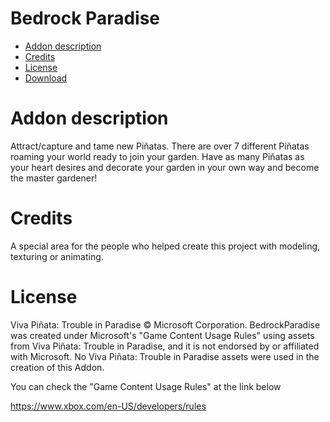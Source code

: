 # Bedrock Paradise

- [Addon description](#addon-description)
- [Credits](#credits)
- [License](#license-notice-and-original-content)
- [Download](https://github.com/LunarBKO/BedrockParadise/releases)

# Addon description
Attract/capture and tame new Piñatas. There are over 7 different Piñatas roaming your world ready to join your garden. Have as many Piñatas as your heart desires and decorate your garden in your own way and become the master gardener!

# Credits
A special area for the people who helped create this project with modeling, texturing or animating.

# License
Viva Piñata: Trouble in Paradise © Microsoft Corporation. BedrockParadise was created under Microsoft's "Game Content Usage Rules" using assets from Viva Piñata: Trouble in Paradise, and it is not endorsed by or affiliated with Microsoft.
No Viva Piñata: Trouble in Paradise assets were used in the creation of this Addon.

You can check the "Game Content Usage Rules" at the link below

https://www.xbox.com/en-US/developers/rules

